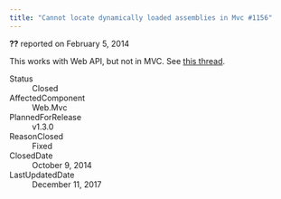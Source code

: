 ```yaml
---
title: "Cannot locate dynamically loaded assemblies in Mvc #1156"
---
```

<div class="issue-report"><div class="issue-header"><b>??</b> reported on <time datetime="2014-02-05T09:41:17.903-08:00" title="2014-02-05T09:41:17.903-08:00">February 5, 2014</time></div><div class="issue-message" markdown="1">

This works with Web API, but not in MVC. See [this thread](https://mvccoderouting.codeplex.com/discussions/528927).

</div><div class="issue-footer"><dl><dt>Status</dt><dd>Closed</dd><dt>AffectedComponent</dt><dd>Web.Mvc</dd><dt>PlannedForRelease</dt><dd>v1.3.0</dd><dt>ReasonClosed</dt><dd>Fixed</dd><dt>ClosedDate</dt><dd><time datetime="2014-10-09T11:49:46.67-07:00" title="2014-10-09T11:49:46.67-07:00">October 9, 2014</time></dd><dt>LastUpdatedDate</dt><dd><time datetime="2017-12-11T02:15:56.247-08:00" title="2017-12-11T02:15:56.247-08:00">December 11, 2017</time></dd></dl></div></div>